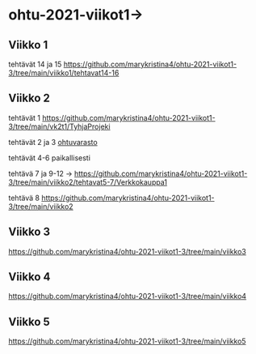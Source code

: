 # ohtu-2021-viikot1->

## Viikko 1
tehtävät 14 ja 15 https://github.com/marykristina4/ohtu-2021-viikot1-3/tree/main/viikko1/tehtavat14-16

## Viikko 2
tehtävät 1 https://github.com/marykristina4/ohtu-2021-viikot1-3/tree/main/vk2t1/TyhjaProjeki

tehtävät 2 ja 3 [ohtuvarasto](https://github.com/marykristina4/ohtu-2021-viikko1)

tehtävät 4-6 paikallisesti

tehtävä 7 ja 9-12 -> https://github.com/marykristina4/ohtu-2021-viikot1-3/tree/main/viikko2/tehtavat5-7/Verkkokauppa1

tehtävä 8 https://github.com/marykristina4/ohtu-2021-viikot1-3/tree/main/viikko2

## Viikko 3
https://github.com/marykristina4/ohtu-2021-viikot1-3/tree/main/viikko3

## Viikko 4
https://github.com/marykristina4/ohtu-2021-viikot1-3/tree/main/viikko4

## Viikko 5
https://github.com/marykristina4/ohtu-2021-viikot1-3/tree/main/viikko5

